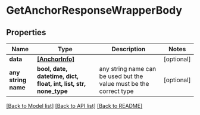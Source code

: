 # GetAnchorResponseWrapperBody


## Properties
Name | Type | Description | Notes
------------ | ------------- | ------------- | -------------
**data** | [**[AnchorInfo]**](AnchorInfo.md) |  | [optional] 
**any string name** | **bool, date, datetime, dict, float, int, list, str, none_type** | any string name can be used but the value must be the correct type | [optional]

[[Back to Model list]](../README.md#documentation-for-models) [[Back to API list]](../README.md#documentation-for-api-endpoints) [[Back to README]](../README.md)


